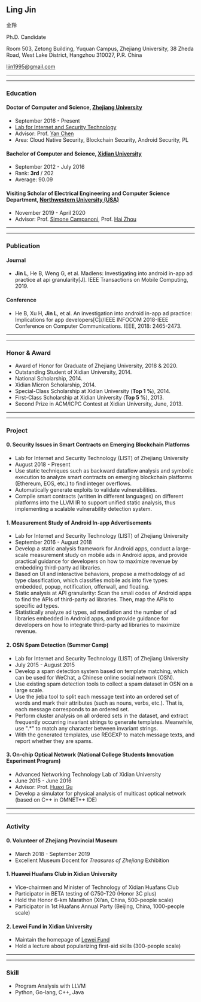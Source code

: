 ## Ling Jin

金羚

Ph.D. Candidate

Room 503, Zetong Building, Yuquan Campus, Zhejiang University, 38 Zheda Road, West Lake District, Hangzhou 310027, P.R. China

<ljin1995@gmail.com>

----
----

### Education

#### Doctor of Computer and Science, [Zhejiang University](https://www.zju.edu.cn/english/)

- September 2016 - Present
- [Lab for Internet and Security Technology](https://list.zju.edu.cn/)
- Advisor: Prof. [Yan Chen](http://www.cs.northwestern.edu/~ychen/)
- Area: Cloud Native Security, Blockchain Security, Android Security, PL

#### Bachelor of Computer and Science, [Xidian University](https://en.xidian.edu.cn/)

- September 2012 - July 2016
- Rank: **3rd** / 202
- Average: 90.09

#### Visiting Scholar of Electrical Engineering and Computer Science Department, [Northwestern University (USA)](https://www.mccormick.northwestern.edu/computer-science/)

- November 2019 - April 2020
- Advisor: Prof. [Simone Campanoni](https://users.cs.northwestern.edu/~simonec/), Prof. [Hai Zhou](http://users.eecs.northwestern.edu/~haizhou/)

----
----

### Publication

#### Journal

- **Jin L**, He B, Weng G, et al. Madlens: Investigating into android in-app ad practice at api granularity[J]. IEEE Transactions on Mobile Computing, 2019.

#### Conference

- He B, Xu H, **Jin L**, et al. An investigation into android in-app ad practice: Implications for app developers[C]//IEEE INFOCOM 2018-IEEE Conference on Computer Communications. IEEE, 2018: 2465-2473.

----
----

### Honor & Award

- Award of Honor for Graduate of Zhejiang University, 2018 & 2020.
- Outstanding Student of Xidian University, 2014.
- National Scholarship, 2014.
- Xidian Micron Scholarship, 2014.
- Special-Class Scholarship at Xidian University (**Top 1 %**), 2014.
- First-Class Scholarship at Xidian University (**Top 5 %**), 2013.
- Second Prize in ACM/ICPC Contest at Xidian University, June, 2013.

----
----

### Project

#### 0. Security Issues in Smart Contracts on Emerging Blockchain Platforms

- Lab for Internet and Security Technology (LIST) of Zhejiang University
- August 2018 - Present
- Use static techniques such as backward dataflow analysis and symbolic execution to analyze smart contracts on emerging blockchain platforms (Ethereum, EOS, etc.) to find integer overflows.
- Automatically generate exploits to validate vulnerabilities.
- Compile smart contracts (written in different languages) on different platforms into the LLVM IR to support unified static analysis, thus implementing a scalable vulnerability detection system.

#### 1. Measurement Study of Android In-app Advertisements

- Lab for Internet and Security Technology (LIST) of Zhejiang University
- September 2016 - August 2018
- Develop a static analysis framework for Android apps, conduct a large-scale measurement study on mobile ads in Android apps, and provide practical guidance for developers on how to maximize revenue by embedding third-party ad libraries.
- Based on UI and interactive behaviors, propose a methodology of ad type classification, which classifies mobile ads into five types: embedded, popup, notification, offerwall, and floating.
- Static analysis at API granularity: Scan the smali codes of Android apps to find the APIs of third-party ad libraries. Then, map the APIs to specific ad types.
- Statistically analyze ad types, ad mediation and the number of ad libraries embedded in Android apps, and provide guidance for developers on how to integrate third-party ad libraries to maximize revenue.

#### 2. OSN Spam Detection (Summer Camp)

- Lab for Internet and Security Technology (LIST) of Zhejiang University
- July 2015 - August 2015
- Develop a spam detection system based on template matching, which can be used for WeChat, a Chinese online social network (OSN).
- Use existing spam detection tools to collect a spam dataset in OSN on a large scale.
- Use the jieba tool to split each message text into an ordered set of words and mark their attributes (such as nouns, verbs, etc.). That is, each message corresponds to an ordered set.
- Perform cluster analysis on all ordered sets in the dataset, and extract frequently occurring invariant strings to generate templates. Meanwhile, use ".*" to match any character between invariant strings.
- With the generated templates, use REGEXP to match message texts, and report whether they are spams.

#### 3. On-chip Optical Network (National College Students Innovation Experiment Program)

- Advanced Networking Technology Lab of Xidian University
- June 2015 - June 2016
- Advisor: Prof. [Huaxi Gu](https://web.xidian.edu.cn/hxgu/en/index.html)
- Develop a simulator for physical analysis of multicast optical network (based on C++ in OMNET++ IDE)

----
----

### Activity

#### 0. Volunteer of Zhejiang Provincial Museum

- March 2018 - September 2019
- Excellent Museum Docent for _Treasures of Zhejiang_ Exhibition

#### 1. Huawei Huafans Club in Xidian University

- Vice-chairmen and Minister of Technology of Xidian Huafans Club
- Participator in BETA testing of G750-T20 (Honor 3C plus)
- Hold the Honor 6-km Marathon (Xi’an, China, 500-people scale)
- Participator in 1st Huafans Annual Party (Beijing, China, 1000-people scale)

#### 2. Lewei Fund in Xidian University

- Maintain the homepage of [Lewei Fund](ilewei.net)
- Hold a lecture about popularizing first-aid skills (300-people scale)

----
----

### Skill

- Program Analysis with LLVM
- Python, Go-lang, C++, Java
